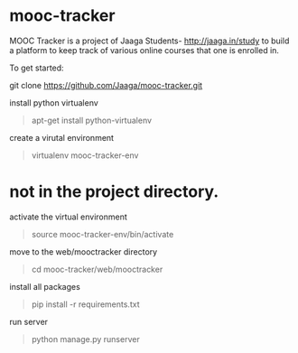 mooc-tracker
============

MOOC Tracker is a project of Jaaga Students- http://jaaga.in/study to build a platform to keep track of various online courses that one is enrolled in. 

To get started:

git clone https://github.com/Jaaga/mooc-tracker.git

install python virtualenv
> apt-get install python-virtualenv

create a virutal environment
> virtualenv mooc-tracker-env 
# not in the project directory.

activate the virtual environment
> source mooc-tracker-env/bin/activate

move to the web/mooctracker directory
> cd mooc-tracker/web/mooctracker

install all packages 
> pip install -r requirements.txt

run server
> python manage.py runserver

